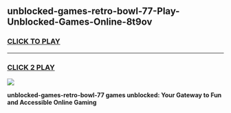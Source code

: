 
## unblocked-games-retro-bowl-77-Play-Unblocked-Games-Online-8t9ov
<h3>
<a href="https://premium76.site?title=unblocked-games-retro-bowl-77&ref=25A">CLICK TO PLAY</a></h3>
<hr>

<h3>
<a href="https://premium76.site?title=unblocked-games-retro-bowl-77&ref=25A">CLICK 2 PLAY</a>
  
</h3>

<a href="https://premium76.site?title=unblocked-games-retro-bowl-77&ref=25A"><img src="https://clearcache.store/games.png"></a>


**unblocked-games-retro-bowl-77 games unblocked: Your Gateway to Fun and Accessible Online Gaming**

